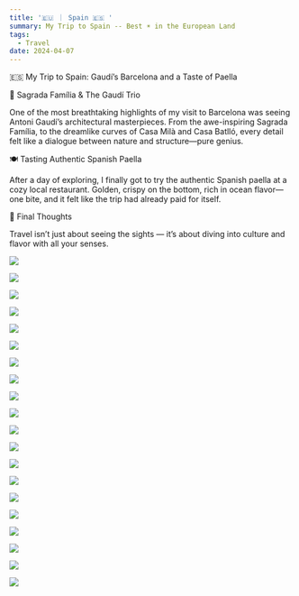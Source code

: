 ```yaml
---
title: '🇪🇺 ｜ Spain 🇪🇸 '
summary: My Trip to Spain -- Best ☀️ in the European Land
tags:
  - Travel
date: 2024-04-07
---
```



🇪🇸 My Trip to Spain: Gaudí’s Barcelona and a Taste of Paella

🏰 Sagrada Família & The Gaudí Trio

One of the most breathtaking highlights of my visit to Barcelona was seeing Antoni Gaudí’s architectural masterpieces.
From the awe-inspiring Sagrada Família, to the dreamlike curves of Casa Milà and Casa Batlló, every detail felt like a dialogue between nature and structure—pure genius.

🍽 Tasting Authentic Spanish Paella

After a day of exploring, I finally got to try the authentic Spanish paella at a cozy local restaurant.
Golden, crispy on the bottom, rich in ocean flavor—one bite, and it felt like the trip had already paid for itself.

📸 Final Thoughts

Travel isn’t just about seeing the sights — it’s about diving into culture and flavor with all your senses.


![](./IMG_1989.jpeg)

![](./IMG_1990.jpeg)

![](./IMG_1992.jpeg)

![](./IMG_1998.jpeg)

![](./IMG_2008.jpeg)

![](./IMG_2013.jpeg)

![](./IMG_2016.jpeg)

![](./IMG_2019.jpeg)

![](./IMG_2031.jpeg)

![](./IMG_2052.jpeg)

![](./IMG_2060.jpeg)

![](./IMG_2064.jpeg)

![](./IMG_2084.jpeg)

![](./IMG_2088.jpeg)

![](./IMG_2093.jpeg)

![](./IMG_2106.jpeg)

![](./IMG_2108.jpeg)

![](./IMG_2148.jpeg)

![](./IMG_2151.jpeg)

![](./IMG_2202.jpeg)
